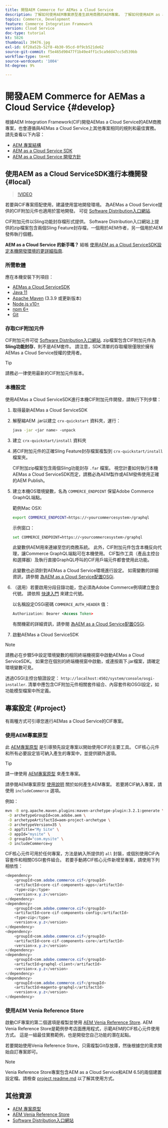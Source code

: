```yaml
---
title: 開發AEM Commerce for AEMas a Cloud Service
description: 了解如何使用AEM專案原型產生啟用商務的AEM專案。 了解如何使用AEM as a Cloud ServiceSDK建立專案並部署至本機開發環境。
topics: Commerce, Development
feature: Commerce Integration Framework
version: Cloud Service
doc-type: tutorial
kt: 5826
thumbnail: 39476.jpg
exl-id: 6f28a52b-52f8-4b30-95cd-0f9cb521de62
source-git-commit: f5e465d90477f1b49e4ff1c5ca9dd47cc5d539bb
workflow-type: tm+mt
source-wordcount: '1004'
ht-degree: 9%

---
```


# 開發AEM Commerce for AEMas a Cloud Service {#develop}

根據AEM Integration Framework(CIF)開發AEMas a Cloud Service的AEM商務專案，也會遵循與AEMas a Cloud Service上其他專案相同的規則和最佳實務。 請先查看以下內容：

- [AEM 專案結構](https://experienceleague.adobe.com/docs/experience-manager-cloud-service/implementing/developing/aem-project-content-package-structure.html)
- [AEM as a Cloud Service SDK](https://experienceleague.adobe.com/docs/experience-manager-cloud-service/implementing/developing/aem-as-a-cloud-service-sdk.html)
- [AEM as a Cloud Service 開發方針](https://experienceleague.adobe.com/docs/experience-manager-cloud-service/implementing/developing/development-guidelines.html)

## 使用AEM as a Cloud ServiceSDK進行本機開發 {#local}

>[!VIDEO](https://video.tv.adobe.com/v/39476/?quality=12&learn=on)

若要與CIF專案搭配使用，建議使用當地開發環境。 為AEMas a Cloud Service提供的CIF附加元件也適用於當地開發。 可從 [Software Distribution入口網站](https://experience.adobe.com/#/downloads/content/software-distribution/en/aemcloud.html).

CIF附加元件以Sling功能封存檔形式提供。 Software Distribution入口網站上提供的zip檔案包含兩個Sling Feature封存檔，一個用於AEM作者，另一個用於AEM發佈執行個體。

**AEM as a Cloud Service 的新手嗎？** 結帳 [使用AEM as a Cloud ServiceSDK設定本機開發環境的更詳細指南](https://experienceleague.adobe.com/docs/experience-manager-learn/cloud-service/local-development-environment-set-up/overview.html).

### 所需軟體

應在本機安裝下列項目：

- [AEMas a Cloud ServiceSDK](https://experienceleague.adobe.com/docs/experience-manager-learn/cloud-service/local-development-environment-set-up/aem-runtime.html#download-the-aem-as-a-cloud-service-sdk)
- [Java 11](https://downloads.experiencecloud.adobe.com/content/software-distribution/en/general.html)
- [Apache Maven](https://maven.apache.org/) (3.3.9 或更新版本)
- [Node.js v10+](https://nodejs.org/en/)
- [npm 6+](https://www.npmjs.com/)
- [Git](https://git-scm.com/)

### 存取CIF附加元件

CIF附加元件可從 [Software Distribution入口網站](https://experience.adobe.com/#/downloads/content/software-distribution/en/aemcloud.html). zip檔案包含CIF附加元件為 **Sling功能封存**，則不是AEM套件。 請注意，SDK清單的存取權限僅限於擁有AEMas a Cloud Service授權的使用者。

>[!TIP]
>
>請務必一律使用最新的CIF附加元件版本。

### 本機設定

使用AEMas a Cloud ServiceSDK進行本機CIF附加元件開發，請執行下列步驟：

1. 取得最新AEMas a Cloud ServiceSDK
1. 解壓縮AEM .jar以建立 `crx-quickstart` 資料夾，運行：

   ```bash
   java -jar <jar name> -unpack
   ```

1. 建立 `crx-quickstart/install` 資料夾
1. 將CIF附加元件的正確Sling Feature封存檔案複製到 `crx-quickstart/install` 檔案夾。

   CIF附加zip檔案包含兩個Sling功能封存 `.far` 檔案。 視您計畫如何執行本機AEMas a Cloud ServiceSDK而定，請務必為AEM製作或AEM發佈使用正確的AEM Publish。

1. 建立本機OS環境變數，名為 `COMMERCE_ENDPOINT` 保留Adobe Commerce GraphQL端點。

   範例Mac OSX:

   ```bash
   export COMMERCE_ENDPOINT=https://<yourcommercesystem>/graphql
   ```

   示例窗口：

   ```bash
   set COMMERCE_ENDPOINT=https://<yourcommercesystem>/graphql
   ```

   此變數供AEM用來連線至您的商務系統。 此外，CIF附加元件包含本機反向代理，讓Commerce GraphQL端點可在本機使用。 CIF製作工具（產品主控台和選擇器）及執行直接GraphQL呼叫的CIF用戶端元件都會使用此功能。

   此變數也必須針對AEMas a Cloud Service環境進行設定。 如需變數的詳細資訊，請參閱 [為AEM as a Cloud Service配置OSGi](https://experienceleague.adobe.com/docs/experience-manager-cloud-service/implementing/deploying/configuring-osgi.html#local-development).

1. （選用）若要啟用分段目錄功能，您必須為Adobe Commerce例項建立整合代號。 請依照 [快速入門](./getting-started.md#staging) 來建立代號。

   以名稱設定OSGi密碼 `COMMERCE_AUTH_HEADER` 值：

   ```xml
   Authorization: Bearer <Access Token>
   ```

   有關機密的詳細資訊，請參閱 [為AEM as a Cloud Service配置OSGi](https://experienceleague.adobe.com/docs/experience-manager-cloud-service/implementing/deploying/configuring-osgi.html#local-development).

1. 啟動AEMas a Cloud ServiceSDK

>[!NOTE]
>
>請務必在步驟5中設定環境變數的相同終端機視窗中啟動AEMas a Cloud ServiceSDK。 如果您在個別的終端機視窗中啟動，或連按兩下.jar檔案，請確定環境變數可見。

透過OSGI主控台驗證設定： `http://localhost:4502/system/console/osgi-installer`. 清單中應包含CIF附加元件相關套件組合、內容套件和OSGI設定，如功能模型檔案中所定義。

## 專案設定 {#project}

有兩種方式可引導您進行AEMas a Cloud Service的CIF專案。

### 使用AEM專案原型

此 [AEM專案原型](https://github.com/adobe/aem-project-archetype) 是引導預先設定專案以開始使用CIF的主要工具。 CIF核心元件和所有必要設定皆可納入產生的專案中，並提供額外選項。

>[!TIP]
>
>請一律使用 [AEM專案原型](https://github.com/adobe/aem-project-archetype/releases) 來產生專案。

請參閱AEM專案原型 [使用說明](https://github.com/adobe/aem-project-archetype#usage) 關於如何產生AEM專案。 若要將CIF納入專案，請使用 `includeCommerce` 選項。

例如：

```bash
mvn -B org.apache.maven.plugins:maven-archetype-plugin:3.2.1:generate \
 -D archetypeGroupId=com.adobe.aem \
 -D archetypeArtifactId=aem-project-archetype \
 -D archetypeVersion=35 \
 -D appTitle="My Site" \
 -D appId="mysite" \
 -D groupId="com.mysite" \
 -D includeCommerce=y
```

CIF核心元件可用於任何專案，方法是納入所提供的 `all` 封裝，或個別使用CIF內容套件和相關OSGI套件組合。 若要手動將CIF核心元件新增至專案，請使用下列相依性：

```java
<dependency>
    <groupId>com.adobe.commerce.cif</groupId>
    <artifactId>core-cif-components-apps</artifactId>
    <type>zip</type>
    <version>x.y.z</version>
</dependency>
<dependency>
    <groupId>com.adobe.commerce.cif</groupId>
    <artifactId>core-cif-components-config</artifactId>
    <type>zip</type>
    <version>x.y.z</version>
</dependency>
<dependency>
    <groupId>com.adobe.commerce.cif</groupId>
    <artifactId>core-cif-components-core</artifactId>
    <version>x.y.z</version>
</dependency>
<dependency>
    <groupId>com.adobe.commerce.cif</groupId>
    <artifactId>graphql-client</artifactId>
    <version>x.y.z</version>
</dependency>
<dependency>
    <groupId>com.adobe.commerce.cif</groupId>
    <artifactId>magento-graphql</artifactId>
    <version>x.y.z</version>
</dependency>
```

### 使用AEM Venia Reference Store

啟動CIF專案的第二個選項是複製並使用 [AEM Venia Reference Store](https://github.com/adobe/aem-cif-guides-venia). AEM Venia Reference Store是範例參考店面應用程式，示範AEM的CIF核心元件使用方式。 這是一組最佳實務範例，也是開發您自己功能的潛在起點。

若要開始使用Venia Reference Store，只需複製Git存放庫，然後根據您的需求開始自訂專案即可。

>[!NOTE]
>
>Venia Reference Store專案包含AEM as a Cloud Service和AEM 6.5的兩個建置設定檔。請檢查 [project readme.md](https://github.com/adobe/aem-cif-guides-venia/blob/main/README.md) 以了解其使用方式。

## 其他資源

- [AEM 專案原型](https://github.com/adobe/aem-project-archetype)
- [AEM Venia Reference Store](https://github.com/adobe/aem-cif-guides-venia)
- [Software Distribution入口網站](https://experience.adobe.com/#/downloads/content/software-distribution/en/aemcloud.html)

